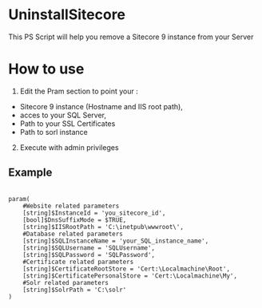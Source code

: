 # UninstallSitecore
This PS Script will help you remove a Sitecore 9 instance from your Server

# How to use 
1. Edit the Pram section to point your :
- Sitecore 9 instance (Hostname and IIS root path),
- acces to your SQL Server,
- Path to your SSL Certificates
- Path to sorl instance

2. Execute with admin privileges

## Example
<pre>
    <code>
param(
    #Website related parameters
    [string]$InstanceId = 'you_sitecore_id',
    [bool]$DnsSuffixMode = $TRUE,
    [string]$IISRootPath = 'C:\inetpub\wwwroot\',
    #Database related parameters
    [string]$SQLInstanceName = 'your_SQL_instance_name',
    [string]$SQLUsername = 'SQLUsername',
    [string]$SQLPassword = 'SQLPassword',
    #Certificate related parameters
    [string]$CertificateRootStore = 'Cert:\Localmachine\Root',
    [string]$CertificatePersonalStore = 'Cert:\Localmachine\My',
    #Solr related parameters
    [string]$SolrPath = 'C:\solr'
)
    </code>
</pre>
